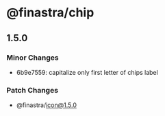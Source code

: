 # @finastra/chip

## 1.5.0

### Minor Changes

- 6b9e7559: capitalize only first letter of chips label

### Patch Changes

- @finastra/icon@1.5.0
